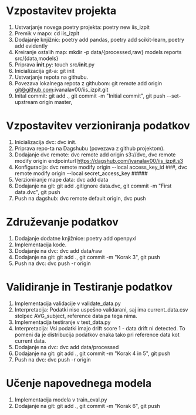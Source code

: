 # Vzpostavitev projekta
1. Ustvarjanje novega poetry projekta: poetry new iis_izpit
2. Premik v mapo: cd iis_izpit
3. Dodajanje knjižnic: poetry add pandas, poetry add scikit-learn, poetry add evidently
4. Kreiranje ostalih map: mkdir -p data/{processed,raw} models reports src/{data,models}
5. Priprava __init__.py: touch src/__init__.py
6. Inicializacija git-a: git init 
7. Ustvarjanje repota na githubu. 
8. Povezava lokalnega repota z githubom: git remote add origin git@github.com:ivanalav00/iis_izpit.git
9. Inital commit: git add ., git commit -m "Initial commit", git push --set-upstream origin master, 

# Vzpostavitev verzioniranja podatkov
1. Inicializacija dvc: dvc init.
2. Priprava repo-ta na Dagshubu (povezava z github projektom). 
3. Dodajanje dvc remote: dvc remote add origin s3://dvc, dvc remote modify origin endpointurl https://dagshub.com/ivanalav00/iis_izpit.s3
4. Konfiguracija: dvc remote modify origin --local access_key_id ###, dvc remote modify origin --local secret_access_key #####
5. Verzioniranje mape data: dvc add data
6. Dodajanje na git: git add .gitignore data.dvc, git commit -m "First data.dvc", git push
7. Push na dagshub: dvc remote default origin, dvc push

# Združevanje podatkov
1. Dodajanje dodatne knjižnice: poetry add openpyxl
2. Implementacija kode.
2. Dodajanje na dvc: dvc add data/raw
3. Dodajanje na git: git add ., git commit -m "Korak 3", git push
4. Push na dvc: dvc push -r origin

# Validiranje in Testiranje podatkov
1. Implementacija validacije v validate_data.py
2. Interpretacija: Podatki niso uspešno validarani, saj ima current_data.csv stolpec AVG_subject, reference data pa tega nima.
2. Implementacija testiranje v test_data.py
3. Interpretacija: Vsi podatki imajo drift score 1 - data drift ni detected. To pomeni da je distribucija podatkov enaka tako pri reference data kot current data. 
4. Dodajanje na dvc: dvc add data/processed
5. Dodajanje na git: git add ., git commit -m "Korak 4 in 5", git push
6. Push na dvc: dvc push -r origin

# Učenje napovednega modela
1. Implementacija modela v train_eval.py
2. Dodajanje na git: git add ., git commit -m "Korak 6", git push
